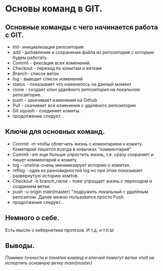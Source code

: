 # Основы команд в GIT.

## Основные команды с чего начинается работа с GIT.
* Init- инициализация репозитория
* add - добавление и сохранение файла из репозитория с которым будем работать
* Commit - фиксация всех изменений.
* Checkout - переход по комитам и веткам
* Branch- список веток
* log - выводит список изменений
* status - показывает что изменилось на данный момент
* clone - создает клон удалёного  репозитория на локальном репозиторие.
* push - закачивает изменения на Github
* Pull - скачивает все изменения с удалёного репозитория
* Git squash - соединяет комиты.
* продолжение следует...
## Ключи для основных команд.
* Commit -m чтобы облегчить жизнь с коментарием к комиту. Кометарий пишется всегда в ковычках "комментарий"
* Commit -am еще больше упростить жизнь, т.е. сразу сохраняет и пишет комментарий к комиту. 
* log --oneline-очень минимизирует историю о комитах.
* reflog - одна из разновидностей log но при этом показывает развернутую историю комтов.
* Checkout -b branch_name - тоже упрощает жизнь с переходом и созданием ветки.
* push -u origin main(master) "подружить локальный с удалёным репозитом. Далее можно пользоватся просто Push
* продолжение следует...

## Немного о себе.

Есть мысли о кибернетики протезов. И т.д. и т.п.Ы

## Выводы.
*Помимо точности и понятия команд и ключей помогут ветки чтоб не испортить основную ветку main(master)*